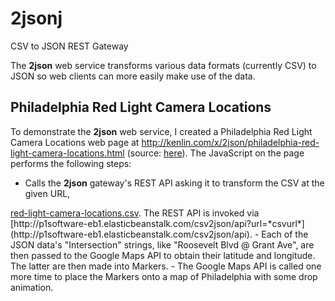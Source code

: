 2jsonj
======

CSV to JSON REST Gateway

The **2json** web service transforms various data formats (currently CSV) to JSON so web clients
can more easily make use of the data.


Philadelphia Red Light Camera Locations
---------------------------------------
To demonstrate the **2json** web service, I created a Philadelphia Red Light Camera Locations web page at
http://kenlin.com/x/2json/philadelphia-red-light-camera-locations.html 
(source: [here](https://github.com/kenklin/2jsonj/blob/master/WebContent/WEB-INF/philadelphia-red-light-camera-locations.html)).
The JavaScript on the page performs the following steps:
- Calls the **2json** gateway's REST API asking it to transform the CSV at the given URL, 
<a href="https://raw.github.com/CityOfPhiladelphia/ppa-data/master/red-light-cameras/red-light-camera-locations.csv" target="_blank">
red-light-camera-locations.csv</a>.  The REST API is invoked via 
[http://p1software-eb1.elasticbeanstalk.com/csv2json/api?url=*csvurl*]
(http://p1software-eb1.elasticbeanstalk.com/csv2json/api).
- Each of the JSON data's "Intersection" strings, like "Roosevelt Blvd @ Grant Ave", are then passed
to the Google Maps API to obtain their latitude and longitude.  The latter are then made into Markers.
- The Google Maps API is called one more time to place the Markers onto a map of Philadelphia with some drop animation.
